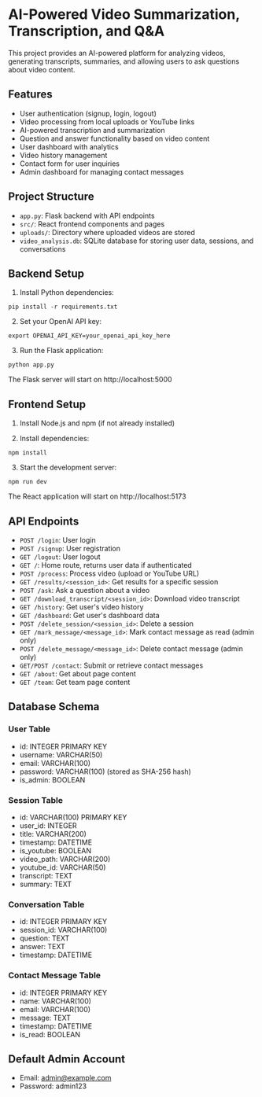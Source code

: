 
# AI-Powered Video Summarization, Transcription, and Q&A

This project provides an AI-powered platform for analyzing videos, generating transcripts, summaries, and allowing users to ask questions about video content.

## Features

- User authentication (signup, login, logout)
- Video processing from local uploads or YouTube links
- AI-powered transcription and summarization
- Question and answer functionality based on video content
- User dashboard with analytics
- Video history management
- Contact form for user inquiries
- Admin dashboard for managing contact messages

## Project Structure

- `app.py`: Flask backend with API endpoints
- `src/`: React frontend components and pages
- `uploads/`: Directory where uploaded videos are stored
- `video_analysis.db`: SQLite database for storing user data, sessions, and conversations

## Backend Setup

1. Install Python dependencies:
```
pip install -r requirements.txt
```

2. Set your OpenAI API key:
```
export OPENAI_API_KEY=your_openai_api_key_here
```

3. Run the Flask application:
```
python app.py
```

The Flask server will start on http://localhost:5000

## Frontend Setup

1. Install Node.js and npm (if not already installed)

2. Install dependencies:
```
npm install
```

3. Start the development server:
```
npm run dev
```

The React application will start on http://localhost:5173

## API Endpoints

- `POST /login`: User login
- `POST /signup`: User registration
- `GET /logout`: User logout
- `GET /`: Home route, returns user data if authenticated
- `POST /process`: Process video (upload or YouTube URL)
- `GET /results/<session_id>`: Get results for a specific session
- `POST /ask`: Ask a question about a video
- `GET /download_transcript/<session_id>`: Download video transcript
- `GET /history`: Get user's video history
- `GET /dashboard`: Get user's dashboard data
- `POST /delete_session/<session_id>`: Delete a session
- `GET /mark_message/<message_id>`: Mark contact message as read (admin only)
- `POST /delete_message/<message_id>`: Delete contact message (admin only)
- `GET/POST /contact`: Submit or retrieve contact messages
- `GET /about`: Get about page content
- `GET /team`: Get team page content

## Database Schema

### User Table
- id: INTEGER PRIMARY KEY
- username: VARCHAR(50)
- email: VARCHAR(100)
- password: VARCHAR(100) (stored as SHA-256 hash)
- is_admin: BOOLEAN

### Session Table
- id: VARCHAR(100) PRIMARY KEY
- user_id: INTEGER
- title: VARCHAR(200)
- timestamp: DATETIME
- is_youtube: BOOLEAN
- video_path: VARCHAR(200)
- youtube_id: VARCHAR(50)
- transcript: TEXT
- summary: TEXT

### Conversation Table
- id: INTEGER PRIMARY KEY
- session_id: VARCHAR(100)
- question: TEXT
- answer: TEXT
- timestamp: DATETIME

### Contact Message Table
- id: INTEGER PRIMARY KEY
- name: VARCHAR(100)
- email: VARCHAR(100)
- message: TEXT
- timestamp: DATETIME
- is_read: BOOLEAN

## Default Admin Account
- Email: admin@example.com
- Password: admin123
